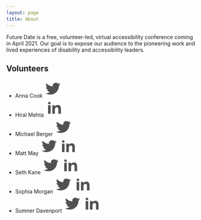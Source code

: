 ```yaml
---
layout: page
title: About
---
```


Future Date is a free, volunteer-led, virtual accessibility conference coming in April 2021. Our goal is to expose our audience to the pioneering work and lived experiences of disability and accessibility leaders.

## Volunteers
* Anna Cook [![Anna Cook on Twitter](/public/twitter.svg)](https://twitter.com/annaecook)
* Hiral Mehta  [![Hiral Mehta on LinkedIn](/public/linked-in.svg)](https://www.linkedin.com/in/hiralmehtatoronto/)
* Michael Berger [![Michael Berger on Twitter](/public/twitter.svg)](https://twitter.com/bergatron)
* Matt May [![Matt May on Twitter](/public/twitter.svg)](https://twitter.com/mattmay) [![Matt May on LinkedIn](/public/linked-in.svg)](https://www.linkedin.com/in/maymatt/)
* Seth Kane [![Seth Kane on Twitter](/public/twitter.svg)](https://twitter.com/onesixtieth) [![Seth Kane on LinkedIn](/public/linked-in.svg)](https://www.linkedin.com/in/sethmkane/)
* Sophia Morgan [![Sophia Morgan on Twitter](/public/twitter.svg)](https://twitter.com/sophiaminmorgan) [![Sophia Morgan on LinkedIn](/public/linked-in.svg)](https://www.linkedin.com/in/sophiaminmorgan/)
* Sumner Davenport [![Sumner Davenport on Twitter](/public/twitter.svg)](https://twitter.com/SumnerDavenport) [![Sumner Davenport on LinkedIn](/public/linked-in.svg)](https://www.linkedin.com/in/sumnerdavenport/)

